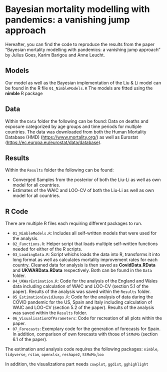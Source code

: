 # Bayesian mortality modelling with pandemics: a vanishing jump approach
Hereafter, you can find the code to reproduce the results from the paper “Bayesian mortality modelling with pandemics: a vanishing jump approach” by Julius Goes, Karim Barigou and Anne Leucht.

## Models 
Our model as well as the Bayesian implementation of the Liu & Li model can be found in the R file `01_NimbleModels.R`
The models are fitted using the **nimble** R package 

## Data 
Within the `Data` folder the following can be found: Data on deaths and exposure categorized by age groups and time periods for multiple countries. 
The data was downloaded from both the Human Mortality Database (HMD) (https://www.mortality.org/) as well as Eurostat (https://ec.europa.eu/eurostat/data/database). 

## Results
Within the `Results` folder the following can be found: 
  * Converged Samples from the posterior of both the Liu-Li as well as own model for all countries.
  * Estimates of the WAIC and LOO-CV of both the Liu-Li as well as own model for all countries.

## R Code
There are multiple R files each requiring different packages to run.  

* `01_NimbleModels.R`: Includes all self-written models that were used for the analysis.
* `02_Functions.R`: Helper script that loads multiple self-written functions needed for either of the R scripts. 
* `03_LoadingData.R`: Script whichs loads the data into R, transforms it into long format as well as calculates mortality improvement rates for each country. Cleaned data for analysis is then saved as **CovidData.RData** and **UKWARData.RData** respectively. Both can be found in the `Data` folder.
* `04_UKWarEstimation.R`: Code for the analysis of the England and Wales data including calculation of WAIC and LOO-CV (section 5.1 of the paper). Results of the analysis was saved within the `Results` folder. 
* `05_EstimationCovidJumps.R`: Code for the analysis of data during the COVID pandemic for the US, Spain and Italy including calculation of WAIC and LOO-CV (section 5.2 of the paper). Results of the analysis was saved within the `Results` folder.
* `06_VisualisationOfParameters`: Code for recreation of all plots within the paper. 
* `07_Forecasts`: Exemplary code for the generation of forecasts for Spain. In addition, comparison of own forecasts with those of `StMoMo` (section 6.1 of the paper).  

The estimation and analysis code requires the following packages: 
`nimble`, `tidyverse`, `rstan`, `openxlsx`, `reshape2`, `StMoMo`,`loo`

In addition, the visualizations part needs 
`cowplot`, `ggdist`, `gghighlight`



